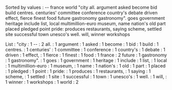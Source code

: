 Sorted by values :
-- france world "city all. argument asked become bid build centres. centuries' committee conference country's debate driven effect, fierce finest food future gastronomy gastronomy". goes government heritage include list, local multimillion-euro museum, name nation's old part placed pledged point pride: produces restaurants, saying scheme, settled site successful town unesco's well. will, winner workshops 

List :
"city : 1
-- : 2
all. : 1
argument : 1
asked : 1
become : 1
bid : 1
build : 1
centres. : 1
centuries' : 1
committee : 1
conference : 1
country's : 1
debate : 1
driven : 1
effect, : 1
fierce : 1
finest : 1
food : 1
france : 2
future : 1
gastronomy : 1
gastronomy". : 1
goes : 1
government : 1
heritage : 1
include : 1
list, : 1
local : 1
multimillion-euro : 1
museum, : 1
name : 1
nation's : 1
old : 1
part : 1
placed : 1
pledged : 1
point : 1
pride: : 1
produces : 1
restaurants, : 1
saying : 1
scheme, : 1
settled : 1
site : 1
successful : 1
town : 1
unesco's : 1
well. : 1
will, : 1
winner : 1
workshops : 1
world : 2
